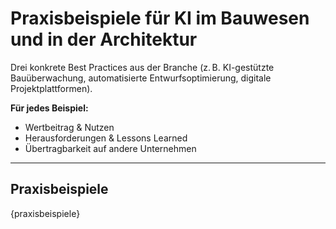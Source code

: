 # Praxisbeispiele für KI im Bauwesen und in der Architektur

Drei konkrete Best Practices aus der Branche (z. B. KI-gestützte Bauüberwachung, automatisierte Entwurfsoptimierung, digitale Projektplattformen).

**Für jedes Beispiel:**
- Wertbeitrag & Nutzen
- Herausforderungen & Lessons Learned
- Übertragbarkeit auf andere Unternehmen

---

## Praxisbeispiele

{praxisbeispiele}
